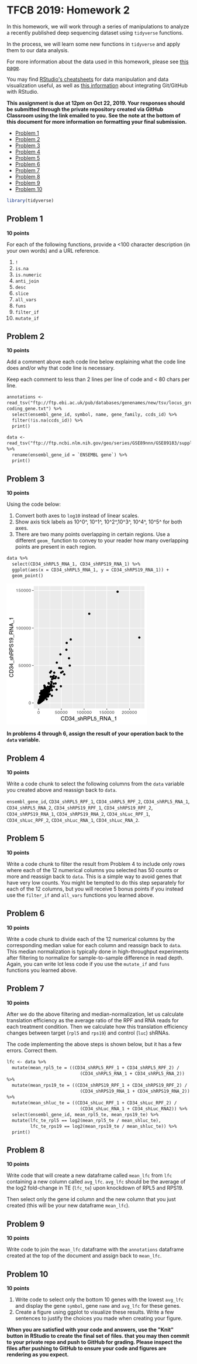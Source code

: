 TFCB 2019: Homework 2
=====================

In this homework, we will work through a series of manipulations to analyze
a recently published deep sequencing dataset using `tidyverse` functions.

In the process, we will learn some new functions in `tidyverse` and apply
them to our data analysis.

For more information about the data used in this homework, please see
[this page](https://www.ncbi.nlm.nih.gov/geo/query/acc.cgi?acc=GSE89183).

You may find [RStudio's cheatsheets](https://rstudio.com/resources/cheatsheets/)
for data manipulation and data visualization useful, as well as
[this information](https://support.rstudio.com/hc/en-us/articles/200532077-Version-Control-with-Git-and-SVN)
about integrating Git/GitHub with RStudio.

**This assignment is due at 12pm on Oct 22, 2019. Your responses should be submitted
through the private repository created via GitHub Classroom using the link emailed to
you. See the note at the bottom of this document for more information on formatting your final submission.**

-   [Problem 1](#problem-1)
-   [Problem 2](#problem-2)
-   [Problem 3](#problem-3)
-   [Problem 4](#problem-4)
-   [Problem 5](#problem-5)
-   [Problem 6](#problem-6)
-   [Problem 7](#problem-7)
-   [Problem 8](#problem-8)
-   [Problem 9](#problem-9)
-   [Problem 10](#problem-10)

``` r
library(tidyverse)
```

## Problem 1

**10 points**

For each of the following functions, provide a <100 character description
(in your own words) and a URL reference.

1. `!`
2. `is.na`
3. `is.numeric`
4. `anti_join`
5. `desc`
6. `slice`
7. `all_vars`
8. `funs`
9. `filter_if`
10. `mutate_if`

## Problem 2

**10 points**

Add a comment above each code line below explaining what the code line does and/or why
that code line is necessary.

Keep each comment to less than 2 lines per line of code and < 80 chars per line.

```{r}
annotations <- read_tsv("ftp://ftp.ebi.ac.uk/pub/databases/genenames/new/tsv/locus_groups/protein-coding_gene.txt") %>%
  select(ensembl_gene_id, symbol, name, gene_family, ccds_id) %>%
  filter(!is.na(ccds_id)) %>%
  print()
```

```{r}
data <- read_tsv("ftp://ftp.ncbi.nlm.nih.gov/geo/series/GSE89nnn/GSE89183/suppl/GSE89183_Counts.txt.gz") %>%
  rename(ensembl_gene_id = `ENSEMBL gene`) %>%
  print()
```

## Problem 3

**10 points**

Using the code below:

1. Convert both axes to `log10` instead of linear scales.
2. Show axis tick labels as 10^0^, 10^1^, 10^2^,10^3^, 10^4^, 10^5^ for both axes.
3. There are two many points overlapping in certain regions. Use a different
`geom_` function to convey to your reader how many overlapping points are present
in each region.

```{r, fig.width=4, fig.height=4}
data %>%
  select(CD34_shRPL5_RNA_1, CD34_shRPS19_RNA_1) %>%
  ggplot(aes(x = CD34_shRPL5_RNA_1, y = CD34_shRPS19_RNA_1)) +
  geom_point()
```
![](README_files/figure-markdown_github/unnamed-chunk-4-1.png)

**In problems 4 through 6, assign the result of your operation back to the `data`
variable.**

## Problem 4

**10 points**

Write a code chunk to select the following columns
from the `data` variable you created above
and reassign back to `data`.

`ensembl_gene_id`,
`CD34_shRPL5_RPF_1`, `CD34_shRPL5_RPF_2`, `CD34_shRPL5_RNA_1`, `CD34_shRPL5_RNA_2`,
`CD34_shRPS19_RPF_1`, `CD34_shRPS19_RPF_2`, `CD34_shRPS19_RNA_1`, `CD34_shRPS19_RNA_2`,
`CD34_shLuc_RPF_1`, `CD34_shLuc_RPF_2`, `CD34_shLuc_RNA_1`, `CD34_shLuc_RNA_2`.

## Problem 5

**10 points**

Write a code chunk to filter the result from Problem 4 to include
only rows where each of the 12 numerical columns
you selected has 50 counts or more  and reassign back to `data`.
This is a simple way to avoid genes that have
very low counts. You might be tempted to do this step separately for
each of the 12 columns, but
you will receive 5 bonus points if you instead use the `filter_if`
and `all_vars` functions you learned above.

## Problem 6

**10 points**

Write a code chunk to divide each of the 12 numerical columns by the
corresponding median value for each column
and reassign back to `data`. This median normalization is typically done in
high-throughput experiments after filtering
to normalize for sample-to-sample difference in read depth.
Again, you can write lot less code if you use the `mutate_if` and `funs` functions
you learned above.

## Problem 7

**10 points**

After we do the above filtering and median-normalization, let us calculate
translation efficiency as the average ratio of the RPF and RNA reads for each
treatment condition. Then we calculate how this translation efficiency changes
between target (`rpl5` and `rps19`) and control (`luc`) shRNAs.

The code implementing the above steps is shown below, but it has a few
errors. Correct them.

```{r}
lfc <- data %>%
  mutate(mean_rpl5_te = ((CD34_shRPL5_RPF_1 + CD34_shRPL5_RPF_2) /
                            (CD34_shRPL5_RNA_1 + CD34_shRPL5_RNA_2)) %>%
  mutate(mean_rps19_te = ((CD34_shRPS19_RPF_1 + CD34_shRPS19_RPF_2) /
                            (CD34_shRPS19_RNA_1 + CD34_shRPS19_RNA_2)) %>%
  mutate(mean_shluc_te = ((CD34_shLuc_RPF_1 + CD34_shLuc_RPF_2) /
                            (CD34_shLuc_RNA_1 + CD34_shLuc_RNA2)) %>%
  select(ensembl_gene_id, mean_rpl5_te, mean_rps19_te) %>%
  mutate(lfc_te_rpl5 == log2(mean_rpl5_te / mean_shluc_te),
         lfc_te_rps19 == log2(mean_rps19_te / mean_shluc_te)) %>%
  print()
```

## Problem 8

**10 points**

Write code that will create a new dataframe called `mean_lfc` from `lfc`
containing a new column called `avg_lfc`.
`avg_lfc` should be the average of the log2 fold-change in TE (`lfc_te`) upon
knockdown of RPL5 and RPS19.

Then select only the gene id column and the new column that you just created
(this will be your new dataframe `mean_lfc`).

## Problem 9

**10 points**

Write code to join the `mean_lfc` dataframe with the `annotations` dataframe created
at the top of the document and assign back to `mean_lfc`.

## Problem 10

**10 points**

1. Write code to select only the bottom 10 genes with the
lowest `avg_lfc` and display the
gene `symbol`, gene `name` and `avg_lfc` for these genes.
2. Create a figure using ggplot to visualize these results.
Write a few sentences to justify the choices you made when creating your figure.

**When you are satisfied with your code and answers,
use the "Knit" button in RStudio to create the final set of files.
that you may then commit to your private repo and push to GitHub for grading.
Please inspect the files after pushing to GitHub to ensure
your code and figures are rendering as you expect.**
